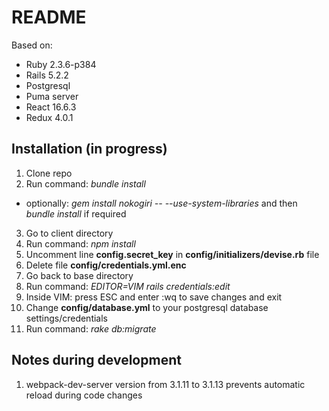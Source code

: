 # README

Based on:

* Ruby 2.3.6-p384
* Rails 5.2.2
* Postgresql
* Puma server
* React 16.6.3
* Redux 4.0.1

## Installation (in progress)

1. Clone repo
2. Run command: _bundle install_
- optionally: _gem install nokogiri -- --use-system-libraries_ and then _bundle install_ if required
3. Go to client directory
4. Run command: _npm install_
5. Uncomment line __config.secret_key__ in __config/initializers/devise.rb__ file
6. Delete file __config/credentials.yml.enc__
7. Go back to base directory
8. Run command: _EDITOR=VIM rails credentials:edit_
9. Inside VIM: press ESC and enter :wq to save changes and exit
10. Change __config/database.yml__ to your postgresql database settings/credentials
11. Run command: _rake db:migrate_

## Notes during development

1. webpack-dev-server version from 3.1.11 to 3.1.13 prevents automatic reload during code changes